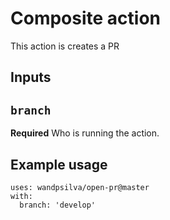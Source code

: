 # Composite action

This action is creates a PR

## Inputs

## `branch`

**Required** Who is running the action.


## Example usage

    uses: wandpsilva/open-pr@master
    with:
      branch: 'develop'